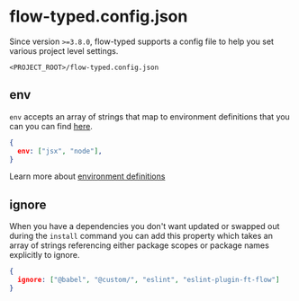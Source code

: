# flow-typed.config.json

Since version `>=3.8.0`, flow-typed supports a config file to help you set various project level settings.

`<PROJECT_ROOT>/flow-typed.config.json`

## env

`env` accepts an array of strings that map to environment definitions that you can you can find [here](https://github.com/flow-typed/flow-typed/tree/master/definitions/environments).

```json
{
  env: ["jsx", "node"],
}
```

Learn more about [environment definitions](env-definitions.md)

## ignore

When you have a dependencies you don't want updated or swapped out during the `install` command you can add this property which takes an array of strings referencing either package scopes or package names explicitly to ignore.

```json
{
  ignore: ["@babel", "@custom/", "eslint", "eslint-plugin-ft-flow"]
}
```
